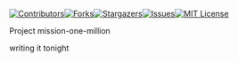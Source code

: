 [![Contributors][contributors-shield]][contributors-url][![Forks][forks-shield]][forks-url][![Stargazers][stars-shield]][stars-url][![Issues][issues-shield]][issues-url][![MIT License][license-shield]][license-url]

Project mission-one-million

writing it tonight

<!-- MARKDOWN LINKS & IMAGES -->

[contributors-shield]: https://img.shields.io/github/contributors/xd-vik/mission1m.svg?style=for-the-badge
[contributors-url]: https://github.com/xd-vik/mission1m/graphs/contributors
[forks-shield]: https://img.shields.io/github/forks/xd-vik/mission1m.svg?style=for-the-badge
[forks-url]: https://github.com/xd-vik/mission1m/network/members
[stars-shield]: https://img.shields.io/github/stars/xd-vik/mission1m.svg?style=for-the-badge
[stars-url]: https://github.com/xd-vik/mission1m/stargazers
[issues-shield]: https://img.shields.io/github/issues/xd-vik/mission1m.svg?style=for-the-badge
[issues-url]: https://github.com/xd-vik/mission1m/issues
[license-shield]: https://img.shields.io/github/license/xd-vik/mission1m.svg?style=for-the-badge
[license-url]: https://github.com/xd-vik/mission1m/blob/master/LICENSE.txt
